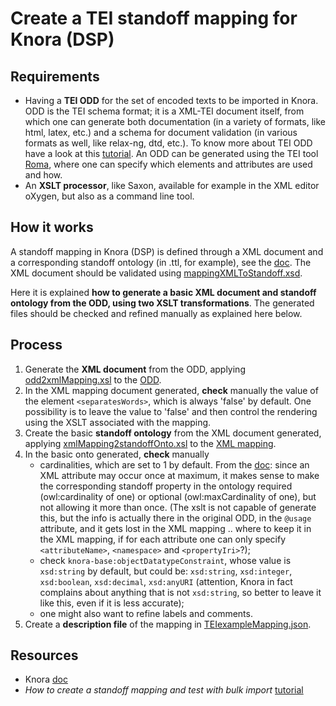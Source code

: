 # Create a TEI standoff mapping for Knora (DSP)


## Requirements
- Having a **TEI ODD** for the set of encoded texts to be imported in Knora. ODD is the TEI schema format; it is a XML-TEI document itself, from which one can generate both documentation (in a variety of formats, like html, latex, etc.) and a schema for document validation (in various formats as well, like relax-ng, dtd, etc.). To know more about TEI ODD have a look at this [tutorial](https://tei-c.org/guidelines/customization/getting-started-with-p5-odds/). An ODD can be generated using the TEI tool [Roma](https://roma2.tei-c.org), where one can specify which elements and attributes are used and how.
- An **XSLT processor**, like Saxon, available for example in the XML editor oXygen, but also as a command line tool.

## How it works
A standoff mapping in Knora (DSP) is defined through a XML document and a corresponding standoff ontology (in .ttl, for example), see the [doc](https://docs-api.dasch.swiss/03-apis/api-v1/xml-to-standoff-mapping/#creating-a-custom-mapping). The XML document should be validated using [mappingXMLToStandoff.xsd](https://github.com/dasch-swiss/knora-api/blob/7efc8960b091ee32cc727857f23ca9d8564e1eae/webapi/src/main/resources/mappingXMLToStandoff.xsd).

Here it is explained **how to generate a basic XML document and standoff ontology from the ODD, using two XSLT transformations**. The generated files should be checked and refined manually as explained here below.

## Process
1. Generate the **XML document** from the ODD, applying [odd2xmlMapping.xsl](odd2xmlMapping.xsl) to the [ODD](TEIexampleODD.xml).
2. In the XML mapping document generated, **check** manually the value of the element `<separatesWords>`, which is always 'false' by default. One possibility is to leave the value to 'false' and then control the rendering using the XSLT associated with the mapping.
3. Create the basic **standoff ontology** from the XML document generated, applying [xmlMapping2standoffOnto.xsl](xmlMapping2standoffOnto.xsl) to the [XML mapping](TEIexampleMapping.xml).
4. In the basic onto generated, **check** manually
	- cardinalities, which are set to 1 by default. From the [doc](https://docs.knora.org/03-apis/api-v1/xml-to-standoff-mapping/#respecting-cardinalities): since an XML attribute may occur once at maximum, it makes sense to make the corresponding standoff property in the ontology required (owl:cardinality of one) or optional (owl:maxCardinality of one), but not allowing it more than once. (The xslt is not capable of generate this, but the info is actually there in the original ODD, in the `@usage` attribute, and it gets lost in the XML mapping .. where to keep it in the XML mapping, if for each attribute one can only specify `<attributeName>`, `<namespace>` and `<propertyIri>`?);
	- check `knora-base:objectDatatypeConstraint`, whose value is `xsd:string` by default, but could be: `xsd:string`, `xsd:integer`, `xsd:boolean`, `xsd:decimal`, `xsd:anyURI` (attention, Knora in fact complains about anything that is not `xsd:string`, so better to leave it like this, even if it is less accurate);
	- one might also want to refine labels and comments.
5. Create a **description file** of the mapping in [TEIexampleMapping.json](TEIexampleMapping.json).

## Resources
- Knora [doc](https://docs.dasch.swiss/DSP-API/03-apis/api-v2/xml-to-standoff-mapping/?h=mapping)
- *How to create a standoff mapping and test with bulk import* [tutorial](https://github.com/LaDHUL/KnoraBulkStandoffImport)


